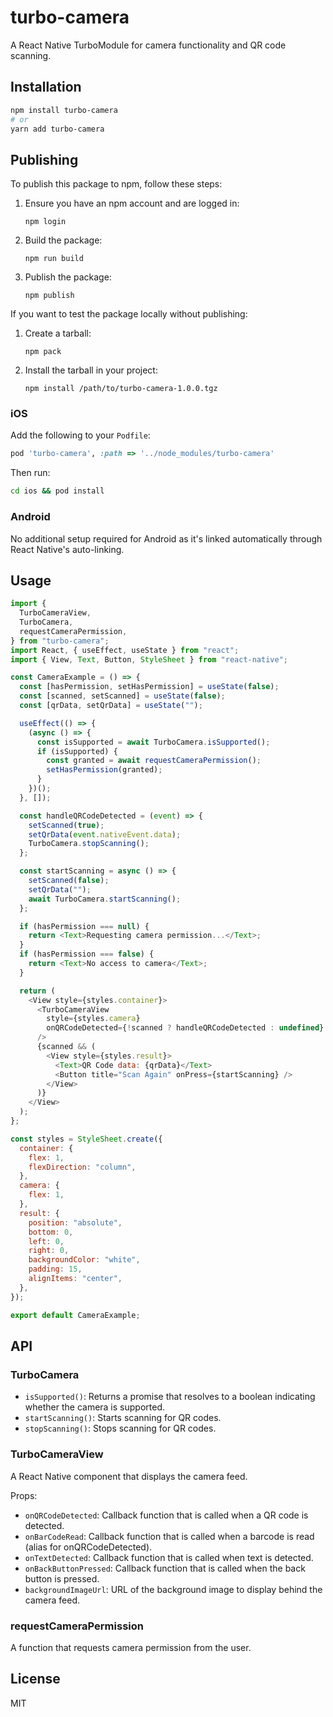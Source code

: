 # turbo-camera

A React Native TurboModule for camera functionality and QR code scanning.

## Installation

```sh
npm install turbo-camera
# or
yarn add turbo-camera
```

## Publishing

To publish this package to npm, follow these steps:

1. Ensure you have an npm account and are logged in:

   ```
   npm login
   ```

2. Build the package:

   ```
   npm run build
   ```

3. Publish the package:
   ```
   npm publish
   ```

If you want to test the package locally without publishing:

1. Create a tarball:

   ```
   npm pack
   ```

2. Install the tarball in your project:
   ```
   npm install /path/to/turbo-camera-1.0.0.tgz
   ```

### iOS

Add the following to your `Podfile`:

```ruby
pod 'turbo-camera', :path => '../node_modules/turbo-camera'
```

Then run:

```sh
cd ios && pod install
```

### Android

No additional setup required for Android as it's linked automatically through React Native's auto-linking.

## Usage

```javascript
import {
  TurboCameraView,
  TurboCamera,
  requestCameraPermission,
} from "turbo-camera";
import React, { useEffect, useState } from "react";
import { View, Text, Button, StyleSheet } from "react-native";

const CameraExample = () => {
  const [hasPermission, setHasPermission] = useState(false);
  const [scanned, setScanned] = useState(false);
  const [qrData, setQrData] = useState("");

  useEffect(() => {
    (async () => {
      const isSupported = await TurboCamera.isSupported();
      if (isSupported) {
        const granted = await requestCameraPermission();
        setHasPermission(granted);
      }
    })();
  }, []);

  const handleQRCodeDetected = (event) => {
    setScanned(true);
    setQrData(event.nativeEvent.data);
    TurboCamera.stopScanning();
  };

  const startScanning = async () => {
    setScanned(false);
    setQrData("");
    await TurboCamera.startScanning();
  };

  if (hasPermission === null) {
    return <Text>Requesting camera permission...</Text>;
  }
  if (hasPermission === false) {
    return <Text>No access to camera</Text>;
  }

  return (
    <View style={styles.container}>
      <TurboCameraView
        style={styles.camera}
        onQRCodeDetected={!scanned ? handleQRCodeDetected : undefined}
      />
      {scanned && (
        <View style={styles.result}>
          <Text>QR Code data: {qrData}</Text>
          <Button title="Scan Again" onPress={startScanning} />
        </View>
      )}
    </View>
  );
};

const styles = StyleSheet.create({
  container: {
    flex: 1,
    flexDirection: "column",
  },
  camera: {
    flex: 1,
  },
  result: {
    position: "absolute",
    bottom: 0,
    left: 0,
    right: 0,
    backgroundColor: "white",
    padding: 15,
    alignItems: "center",
  },
});

export default CameraExample;
```

## API

### TurboCamera

- `isSupported()`: Returns a promise that resolves to a boolean indicating whether the camera is supported.
- `startScanning()`: Starts scanning for QR codes.
- `stopScanning()`: Stops scanning for QR codes.

### TurboCameraView

A React Native component that displays the camera feed.

Props:

- `onQRCodeDetected`: Callback function that is called when a QR code is detected.
- `onBarCodeRead`: Callback function that is called when a barcode is read (alias for onQRCodeDetected).
- `onTextDetected`: Callback function that is called when text is detected.
- `onBackButtonPressed`: Callback function that is called when the back button is pressed.
- `backgroundImageUrl`: URL of the background image to display behind the camera feed.

### requestCameraPermission

A function that requests camera permission from the user.

## License

MIT
